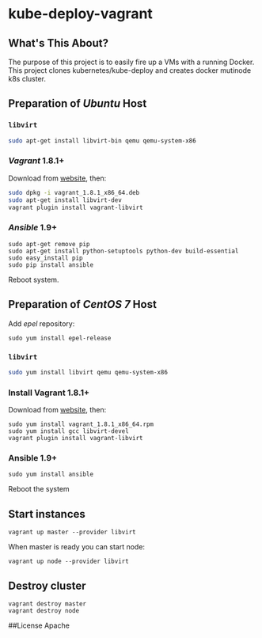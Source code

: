 # kube-deploy-vagrant


## What's This About?
The purpose of this project is to easily fire up a VMs with a running Docker.
This project clones kubernetes/kube-deploy and creates docker mutinode k8s cluster. 

## Preparation of *Ubuntu* Host

### `libvirt`
```bash
sudo apt-get install libvirt-bin qemu qemu-system-x86
```

### *Vagrant* 1.8.1+
Download from [website](http://www.vagrantup.com/downloads.html), then:
```bash
sudo dpkg -i vagrant_1.8.1_x86_64.deb
sudo apt-get install libvirt-dev
vagrant plugin install vagrant-libvirt
```

### *Ansible* 1.9+

```
sudo apt-get remove pip
sudo apt-get install python-setuptools python-dev build-essential
sudo easy_install pip
sudo pip install ansible
```

Reboot system.


## Preparation of *CentOS 7* Host

Add *epel* repository:
```
sudo yum install epel-release
```

### `libvirt`
```bash
sudo yum install libvirt qemu qemu-system-x86
```

### Install Vagrant 1.8.1+
Download from [website](http://www.vagrantup.com/downloads.html), then:
```
sudo yum install vagrant_1.8.1_x86_64.rpm
sudo yum install gcc libvirt-devel
vagrant plugin install vagrant-libvirt
```

### Ansible 1.9+
```
sudo yum install ansible
```

Reboot the system

## Start instances

```
vagrant up master --provider libvirt
```

When master is ready you can start node:

```
vagrant up node --provider libvirt
```

## Destroy cluster

```
vagrant destroy master
vagrant destroy node
```

##License
Apache
